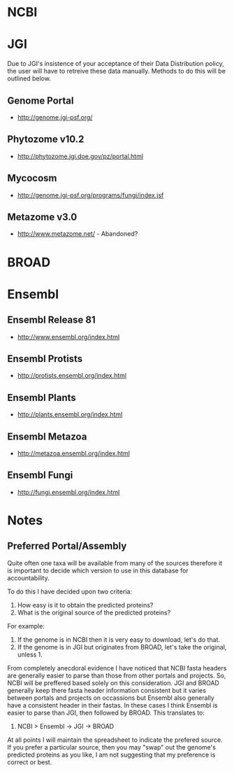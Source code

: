 # NCBI

# JGI
Due to JGI's insistence of your acceptance of their Data Distribution policy, the user will have to retreive these data manually. Methods to do this will be outlined below.

## Genome Portal
 * http://genome.jgi-psf.org/

## Phytozome v10.2
 * http://phytozome.jgi.doe.gov/pz/portal.html

## Mycocosm
 * http://genome.jgi-psf.org/programs/fungi/index.jsf

## Metazome v3.0
 * http://www.metazome.net/ - Abandoned?

# BROAD

# Ensembl

## Ensembl Release 81
 * http://www.ensembl.org/index.html

## Ensembl Protists
 * http://protists.ensembl.org/index.html

## Ensembl Plants
 * http://plants.ensembl.org/index.html

## Ensembl Metazoa
 * http://metazoa.ensembl.org/index.html

## Ensembl Fungi
 * http://fungi.ensembl.org/index.html

# Notes
## Preferred Portal/Assembly
Quite often one taxa will be available from many of the sources therefore it is important to decide which version to use in this database for accountability.

To do this I have decided upon two criteria:
 1. How easy is it to obtain the predicted proteins?
 2. What is the original source of the predicted proteins?

For example:
 1. If the genome is in NCBI then it is very easy to download, let's do that.
 2. If the genome is in JGI but originates from BROAD, let's take the original, unless 1.

From completely anecdoral evidence I have noticed that NCBI fasta headers are generally easier to parse than those from other portals and projects. So, NCBI will be preffered based solely on this consideration. JGI and BROAD generally keep there fasta header information consistent but it varies between portals and projects on occassions but Ensembl also generally have a consistent header in their fastas. In these cases I think Ensembl is easier to parse than JGI, then followed by BROAD. This translates to:
 1. NCBI > Ensembl -> JGI -> BROAD

At all points I will maintain the spreadsheet to indicate the prefered source. If you prefer a particular source, then you may "swap" out the genome's predicted proteins as you like, I am not suggesting that my preference is correct or best.

